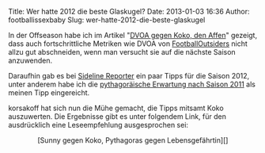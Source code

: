Title: Wer hatte 2012 die beste Glaskugel?
Date: 2013-01-03 16:36
Author: footballissexbaby
Slug: wer-hatte-2012-die-beste-glaskugel

In der Offseason habe ich im Artikel "[DVOA gegen Koko, den Affen][]"
gezeigt, dass auch fortschrittliche Metriken wie DVOA von
[FootballOutsiders][] nicht allzu gut abschneiden, wenn man versucht sie
auf die nächste Saison anzuwenden.

Daraufhin gab es bei [Sideline Reporter][] ein paar Tipps für die Saison
2012, unter anderem habe ich die [pythagoräische Erwartung nach Saison
2011][] als meinen Tipp eingereicht.

korsakoff hat sich nun die Mühe gemacht, die Tipps mitsamt Koko
auszuwerten. Die Ergebnisse gibt es unter folgendem Link, für den
ausdrücklich eine Leseempfehlung ausgesprochen sei:

<p>
<center>
[Sunny gegen Koko, Pythagoras gegen Lebensgefährtin][]

</center>
</p>

  [DVOA gegen Koko, den Affen]: http://footballissexbaby.de/wordpress/2012/07/dvoa-gegen-koko-den-affen/
    "DVOA gegen Koko, den Affen"
  [FootballOutsiders]: http://www.footballoutsiders.com
  [Sideline Reporter]: http://sidelinereporter.wordpress.com
  [pythagoräische Erwartung nach Saison 2011]: http://footballissexbaby.de/wordpress/2012/07/die-einfachst-mogliche-nfl-prognose/
    "Die einfachst mögliche NFL-Prognose"
  [Sunny gegen Koko, Pythagoras gegen Lebensgefährtin]: http://sidelinereporter.wordpress.com/2013/01/03/sunny-gegen-koko-pythagoras-gegen-lebensgefahrtin-wer-ist-denn-nun-gescheiter-als-die-affen-oder-ist-uberhaupt-jemand-gescheitert-als-die-affen/
    "Sunny gegen Koko, Pythagoras gegen Lebensgefährtin"
